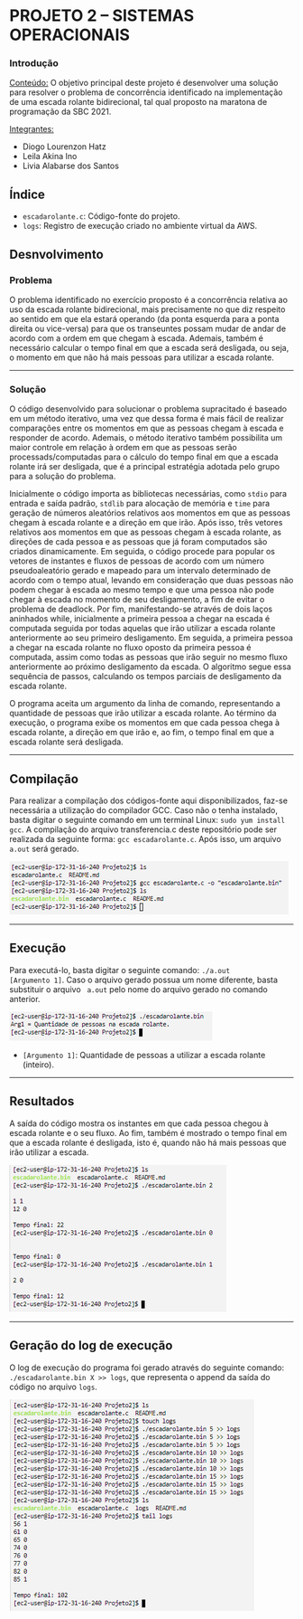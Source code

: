 <h1>PROJETO 2 – SISTEMAS OPERACIONAIS</h1>

<h3>Introdução</h3>

<ins>Conteúdo:</ins> O objetivo principal deste projeto é desenvolver uma solução para resolver o problema de concorrência identificado na implementação de uma escada rolante bidirecional, tal qual proposto na maratona de programação da SBC 2021.

<ins>Integrantes:</ins>

- Diogo Lourenzon Hatz
- Leila Akina Ino
- Livia Alabarse dos Santos

<h2>Índice</h2>

<ul>
<li><code>escadarolante.c</code>: Código-fonte do projeto.</li>
<li><code>logs</code>: Registro de execução criado no ambiente virtual da AWS.</li>
</ul>

<h2>Desnvolvimento</h2>
<h3>Problema</h3>
O problema identificado no exercício proposto é a concorrência relativa ao uso da escada rolante bidirecional, mais precisamente no que diz respeito ao sentido em que ela estará operando (da ponta esquerda para a ponta direita ou vice-versa) para que os transeuntes possam mudar de andar de acordo com a ordem em que chegam à escada. Ademais, também é necessário calcular o tempo final em que a escada será desligada, ou seja, o momento em que não há mais pessoas para utilizar a escada rolante.

<hr>
<h3>Solução</h3>
<p>O código desenvolvido para solucionar o problema supracitado é baseado em um método iterativo, uma vez que dessa forma é mais fácil de realizar comparações entre os momentos em que as pessoas chegam à escada e responder de acordo. Ademais, o método iterativo também possibilita um maior controle em relação à ordem em que as pessoas serão processads/computadas para o cálculo do tempo final em que a escada rolante irá ser desligada, que é a principal estratégia adotada pelo grupo para a solução do problema.</p>

<p>Inicialmente o código importa as bibliotecas necessárias, como <code>stdio</code> para entrada e saída padrão, <code>stdlib</code> para alocação de memória e <code>time</code> para geração de números aleatórios relativos aos momentos em que as pessoas chegam à escada rolante e a direção em que irão. Após isso, três vetores relativos aos momentos em que as pessoas chegam à escada rolante, as direções de cada pessoa e as pessoas que já foram computados são criados dinamicamente. Em seguida, o código procede para popular os vetores de instantes e fluxos de pessoas de acordo com um número pseudoaleatório gerado e mapeado para um intervalo determinado de acordo com o tempo atual, levando em consideração que duas pessoas não podem chegar à escada ao mesmo tempo e que uma pessoa não pode chegar à escada no momento de seu desligamento, a fim de evitar o problema de deadlock. Por fim, manifestando-se através de dois laços aninhados while, inicialmente a primeira pessoa a chegar na escada é computada seguida por todas aquelas que irão utilizar a escada rolante anteriormente ao seu primeiro desligamento. Em seguida, a primeira pessoa a chegar na escada rolante no fluxo oposto da primeira pessoa é computada, assim como todas as pessoas que irão seguir no mesmo fluxo anteriormente ao próximo desligamento da escada. O algoritmo segue essa sequência de passos, calculando os tempos parciais de desligamento da escada rolante.</p>

<p>O programa aceita um argumento da linha de comando, representando a quantidade de pessoas que irão utilizar a escada rolante. Ao término da execução, o programa exibe os momentos em que cada pessoa chega à escada rolante, a direção em que irão e, ao fim, o tempo final em que a escada rolante será desligada.</p>

<hr>
<h2>Compilação</h2>

Para realizar a compilação dos códigos-fonte aqui disponibilizados, faz-se necessária a utilização do compilador GCC. Caso não o tenha instalado, basta digitar o seguinte comando em um terminal Linux: <code>sudo yum install gcc</code>. A compilação do arquivo transferencia.c deste repositório pode ser realizada da seguinte forma: <code>gcc escadarolante.c</code>. Após isso, um arquivo <code>a.out</code> será gerado.

<img src = "https://github.com/Hatz-D/ProjetoSOs/blob/main/src/compilacaoProjeto2.png" alt="Compilação">

<hr>
<h2>Execução</h2>

Para executá-lo, basta digitar o seguinte comando: <code>./a.out [Argumento 1]</code>. Caso o arquivo gerado possua um nome diferente, basta substituir o arquivo <code> a.out</code> pelo nome do arquivo gerado no comando anterior.

<img src = "https://github.com/Hatz-D/ProjetoSOs/blob/main/src/stderrProjeto2.png" alt = "Mensagem de erro ao informar parâmetros errôneos">

<ul>
<li><code>[Argumento 1]</code>: Quantidade de pessoas a utilizar a escada rolante (inteiro).</li>
</ul>

<hr>
<h2>Resultados</h2>

A saída do código mostra os instantes em que cada pessoa chegou à escada rolante e o seu fluxo. Ao fim, também é mostrado o tempo final em que a escada rolante é desligada, isto é, quando não há mais pessoas que irão utilizar a escada.  

<img src = "https://github.com/Hatz-D/ProjetoSOs/blob/main/src/execucaoProjeto2.png" alt="Bateria de testes">

<hr>
<h2>Geração do log de execução</h2>

O log de execução do programa foi gerado através do seguinte comando: <code>./escadarolante.bin X >> logs</code>, que representa o append da saída do código no arquivo <code>logs</code>.

<img src = "https://github.com/Hatz-D/ProjetoSOs/blob/main/src/geracaologsProjeto2.png" alt="Geração do log de execução">
